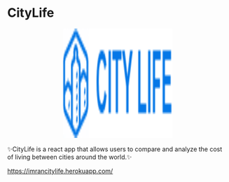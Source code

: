 # CityLife

<p align = "center">
<img src="https://github.com/Imran251/CityLife1/blob/master/public/assets/img/logo-inverse.png" height="250" width="250" >
  </p>
  
✨CityLife is a react app that allows users to compare and analyze the cost of living between cities around the world.✨


  
  

https://imrancitylife.herokuapp.com/
